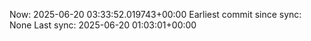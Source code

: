 Now: 2025-06-20 03:33:52.019743+00:00 Earliest commit since sync: None Last sync: 2025-06-20 01:03:01+00:00
